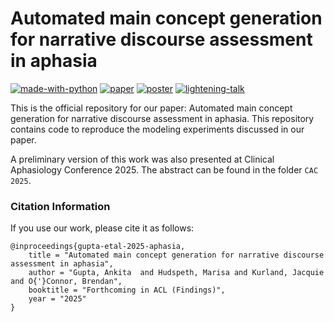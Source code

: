 # Automated main concept generation for narrative discourse assessment in aphasia
[![made-with-python](https://img.shields.io/badge/Made%20with-Python-red.svg)](#python)
[![paper](https://img.shields.io/badge/Link%20to-paper-you_like?logoColor=blue&color=green)](https://github.com/slanglab/aphasia/blob/main/ACL2025/Aphasia_ACL.pdf)
[![poster](https://img.shields.io/badge/Link%20to-poster-you_like?logoColor=blue&color=orange)](https://docs.google.com/presentation/d/1cyZt2GJBX3EBr_F2UbjBdgs0R4rTCLonFFYPHG-GUyE/edit?usp=sharing)
[![lightening-talk](https://img.shields.io/badge/Link%20to-lightening-talk-you_like?logoColor=blue&color=green)](https://docs.google.com/presentation/d/1cFGv6r3njzEUmd8bukarrUry8J8O2Bb8fzEgW7z5hvA/edit?usp=sharing)


This is the official repository for our paper: Automated main concept generation for
narrative discourse assessment in aphasia. This repository contains code to reproduce the modeling experiments discussed in our paper.

A preliminary version of this work was also presented at Clinical Aphasiology Conference 2025. The abstract can be found in the folder ```CAC 2025```.


### Citation Information
If you use our work, please cite it as follows:
```
@inproceedings{gupta-etal-2025-aphasia,
    title = "Automated main concept generation for narrative discourse assessment in aphasia",
    author = "Gupta, Ankita  and Hudspeth, Marisa and Kurland, Jacquie and O{'}Connor, Brendan",
    booktitle = "Forthcoming in ACL (Findings)",
    year = "2025"
}
```
